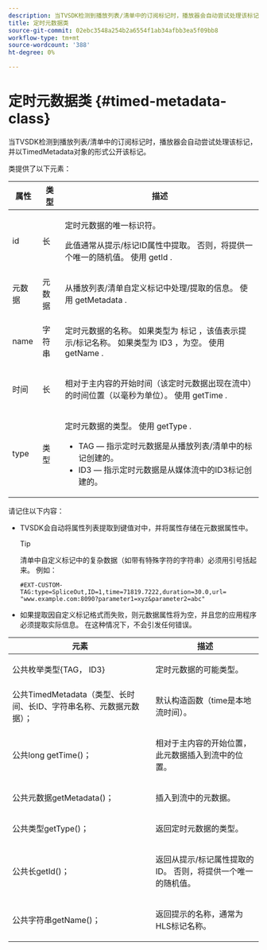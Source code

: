 ```yaml
---
description: 当TVSDK检测到播放列表/清单中的订阅标记时，播放器会自动尝试处理该标记，并以TimedMetadata对象的形式公开该标记。
title: 定时元数据类
source-git-commit: 02ebc3548a254b2a6554f1ab34afbb3ea5f09bb8
workflow-type: tm+mt
source-wordcount: '388'
ht-degree: 0%

---
```


# 定时元数据类 {#timed-metadata-class}

当TVSDK检测到播放列表/清单中的订阅标记时，播放器会自动尝试处理该标记，并以TimedMetadata对象的形式公开该标记。

类提供了以下元素：

<table id="table_FFC56AC5B1E04DA99C9309C0223ABA90"> 
 <thead> 
  <tr> 
   <th colname="col1" class="entry"><b> 属性 </b></th> 
   <th colname="col02" class="entry"> <b> 类型 </b></th> 
   <th colname="col2" class="entry"> <b> 描述 </b> </th> 
  </tr> 
 </thead>
 <tbody> 
  <tr> 
   <td colname="col1"> <span class="codeph"> id </span> </td> 
   <td colname="col02"> 长 </td> 
   <td colname="col2"> <p>定时元数据的唯一标识符。 </p> <p>此值通常从提示/标记ID属性中提取。 否则，将提供一个唯一的随机值。 使用 <span class="codeph"> getId </span>. </p> </td> 
  </tr> 
  <tr> 
   <td colname="col1"> <span class="codeph"> 元数据 </span> </td> 
   <td colname="col02"> 元数据 </td> 
   <td colname="col2"> <p>从播放列表/清单自定义标记中处理/提取的信息。 使用 <span class="codeph"> getMetadata </span>. </p> </td> 
  </tr> 
  <tr> 
   <td colname="col1"> <span class="codeph"> name </span> </td> 
   <td colname="col02"> 字符串 </td> 
   <td colname="col2"> <p>定时元数据的名称。 如果类型为 <span class="codeph"> 标记 </span>，该值表示提示/标记名称。 如果类型为 <span class="codeph"> ID3 </span>，为空。 使用 <span class="codeph"> getName </span>. </p> </td> 
  </tr> 
  <tr> 
   <td colname="col1"> <span class="codeph"> 时间 </span> </td> 
   <td colname="col02"> 长 </td> 
   <td colname="col2"> <p>相对于主内容的开始时间（该定时元数据出现在流中）的时间位置（以毫秒为单位）。 使用 <span class="codeph"> getTime </span>. </p> </td> 
  </tr> 
  <tr> 
   <td colname="col1"> <span class="codeph"> type </span> </td> 
   <td colname="col02"> 类型 </td> 
   <td colname="col2"> <p>定时元数据的类型。 使用 <span class="codeph"> getType </span>. 
     <ul id="ul_70FBFB33E9F846D8B38592560CCE9560"> 
      <li id="li_739D30561BFB4D9B97DF212E4880BA2C">TAG — 指示定时元数据是从播放列表/清单中的标记创建的。 </li> 
      <li id="li_E785E1DEF1CC4D9DBE7764E5D05EFAFC">ID3 — 指示定时元数据是从媒体流中的ID3标记创建的。 </li> 
     </ul> </p> </td> 
  </tr> 
 </tbody> 
</table>

<!--<a id="section_737CC47997F74F80A3C5C6171ADE120E"></a>-->

请记住以下内容：

* TVSDK会自动将属性列表提取到键值对中，并将属性存储在元数据属性中。

  >[!TIP]
  >
  >清单中自定义标记中的复杂数据（如带有特殊字符的字符串）必须用引号括起来。 例如：
  >
  >```
  >#EXT-CUSTOM-TAG:type=SpliceOut,ID=1,time=71819.7222,duration=30.0,url= 
  >"www.example.com:8090?parameter1=xyz&parameter2=abc"
  >```
  >

* 如果提取因自定义标记格式而失败，则元数据属性将为空，并且您的应用程序必须提取实际信息。 在这种情况下，不会引发任何错误。

<table id="table_1BAE98BF23F641A3A5709EBE37B327F6"> 
 <thead> 
  <tr> 
   <th colname="col1" class="entry"> <b>元素 </b></th> 
   <th colname="col2" class="entry"> <b>描述</b></th> 
  </tr> 
 </thead>
 <tbody> 
  <tr> 
   <td colname="col1"> <span class="codeph"> 公共枚举类型{TAG， ID3} </span> </td> 
   <td colname="col2"> <p>定时元数据的可能类型。 </p> </td> 
  </tr> 
  <tr> 
   <td colname="col1"> <span class="codeph"> 公共TimedMetadata（类型、长时间、长ID、字符串名称、元数据元数据）； </span> </td> 
   <td colname="col2"> <p>默认构造函数（time是本地流时间）。 </p> </td> 
  </tr> 
  <tr> 
   <td colname="col1"> <span class="codeph"> 公共long getTime()； </span> </td> 
   <td colname="col2"> <p>相对于主内容的开始位置，此元数据插入到流中的位置。 </p> </td> 
  </tr> 
  <tr> 
   <td colname="col1"> <span class="codeph"> 公共元数据getMetadata()； </span> </td> 
   <td colname="col2"> <p>插入到流中的元数据。 </p> </td> 
  </tr> 
  <tr> 
   <td colname="col1"> <span class="codeph"> 公共类型getType()； </span> </td> 
   <td colname="col2"> <p>返回定时元数据的类型。 </p> </td> 
  </tr> 
  <tr> 
   <td colname="col1"> <span class="codeph"> 公共长getId()； </span> </td> 
   <td colname="col2"> <p>返回从提示/标记属性提取的ID。 否则，将提供一个唯一的随机值。 </p> </td> 
  </tr> 
  <tr> 
   <td colname="col1"> <span class="codeph"> 公共字符串getName()； </span> </td> 
   <td colname="col2"> <p>返回提示的名称，通常为HLS标记名称。 </p> </td> 
  </tr> 
 </tbody> 
</table>

